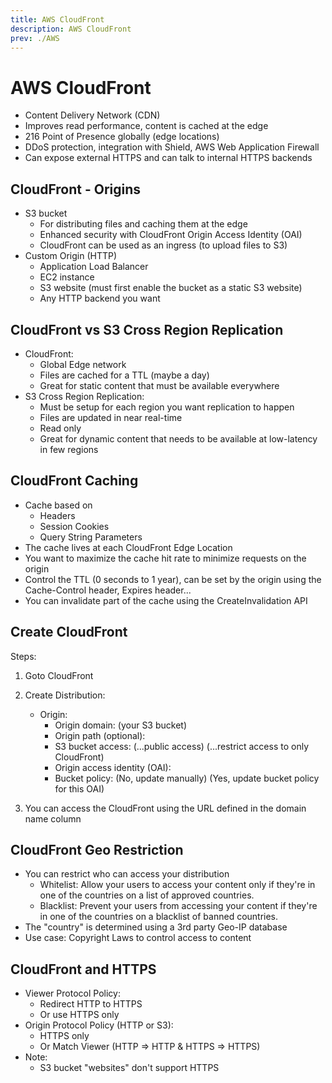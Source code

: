 ```yaml
---
title: AWS CloudFront
description: AWS CloudFront
prev: ./AWS
---
```


# AWS CloudFront

- Content Delivery Network (CDN)
- Improves read performance, content is cached at the edge
- 216 Point of Presence globally (edge locations)
- DDoS protection, integration with Shield, AWS Web Application Firewall
- Can expose external HTTPS and can talk to internal HTTPS backends

## CloudFront - Origins

- S3 bucket
  - For distributing files and caching them at the edge
  - Enhanced security with CloudFront Origin Access Identity (OAI)
  - CloudFront can be used as an ingress (to upload files to S3)
- Custom Origin (HTTP)
  - Application Load Balancer
  - EC2 instance
  - S3 website (must first enable the bucket as a static S3 website)
  - Any HTTP backend you want

## CloudFront vs S3 Cross Region Replication

- CloudFront:
  - Global Edge network
  - Files are cached for a TTL (maybe a day)
  - Great for static content that must be available everywhere
- S3 Cross Region Replication:
  - Must be setup for each region you want replication to happen
  - Files are updated in near real-time
  - Read only
  - Great for dynamic content that needs to be available at low-latency in few regions

## CloudFront Caching

- Cache based on
  - Headers
  - Session Cookies
  - Query String Parameters
- The cache lives at each CloudFront Edge Location
- You want to maximize the cache hit rate to minimize requests on the origin
- Control the TTL (0 seconds to 1 year), can be set by the origin using the Cache-Control header, Expires header...
- You can invalidate part of the cache using the CreateInvalidation API

## Create CloudFront

Steps:

1. Goto CloudFront
2. Create Distribution:

   - Origin:
     - Origin domain: (your S3 bucket)
     - Origin path (optional):
     - S3 bucket access: (...public access) (...restrict access to only CloudFront)
     - Origin access identity (OAI):
     - Bucket policy: (No, update manually) (Yes, update bucket policy for this OAI)

3. You can access the CloudFront using the URL defined in the domain name column

## CloudFront Geo Restriction

- You can restrict who can access your distribution
  - Whitelist: Allow your users to access your content only if they're in one of the countries on a list of approved countries.
  - Blacklist: Prevent your users from accessing your content if they're in one of the countries on a blacklist of banned countries.
- The "country" is determined using a 3rd party Geo-IP database
- Use case: Copyright Laws to control access to content

## CloudFront and HTTPS

- Viewer Protocol Policy:
  - Redirect HTTP to HTTPS
  - Or use HTTPS only
- Origin Protocol Policy (HTTP or S3):
  - HTTPS only
  - Or Match Viewer (HTTP => HTTP & HTTPS => HTTPS)
- Note:
  - S3 bucket "websites" don't support HTTPS
